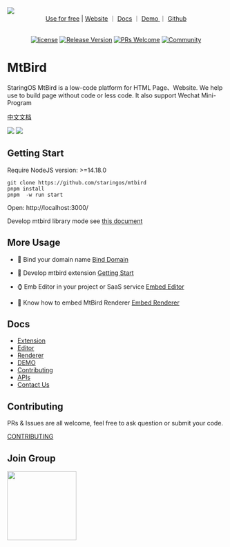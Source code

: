 <img src="./packages/mtbird-storybook/src/assets/images/logo-banner-en.png" />

<div align="center">
  <a href="https://mtbird.staringos.com?f=mbrm">Use for free</a> | <a href="https://staringos.com?f=mbrm">Website</a> ｜ <a href="https://docs.staringos.com?f=mbrm">Docs</a> ｜ <a href="/story/demos-编辑器--form-page">
    Demo
  </a>｜ <a href="https://github.com/staringos">Github</a>
</div>
<br />
<div align="center">

[![license](https://img.shields.io/badge/license-MIT-brightgreen.svg?style=flat)](https://github.com/staringos/mtbird)
[![Release Version](https://img.shields.io/badge/release-0.0.1-green.svg)](https://github.com/staringos/mtbird/releases)
[![PRs Welcome](https://img.shields.io/badge/PRs-welcome-brightgreen.svg)](https://github.com/staringos/mtbird/pulls)
[![Community](https://img.shields.io/discord/733027681184251937.svg?style=flat&label=Join%20Community&color=7289DA)](https://discord.gg/7V5vnHW2)

</div>

# MtBird

StaringOS MtBird is a low-code platform for HTML Page、Website. We help use to build page without code or less code. It also support Wechat Mini-Program

[中文文档](./README-CN.md)

<img src="https://mtbird-cdn.staringos.com/product/movies/example-mini-2.gif" />

<img src="./packages/mtbird-storybook/src/assets/images/advance-en.png" />

<p></p>

## Getting Start

Require NodeJS version: >=14.18.0

```shell
git clone https://github.com/staringos/mtbird
pnpm install
pnpm  -w run start
```

Open: http://localhost:3000/

Develop mtbird library mode see [this document](https://github.com/staringos/mtbird/tree/master/packages/mtbird-example)

## More Usage

- 📃 Bind your domain name [Bind Domain](https://docs.staringos.com/?path=/docs/%E7%BC%96%E8%BE%91%E5%99%A8-%E7%BB%91%E5%AE%9A%E5%9F%9F%E5%90%8D--page)

- 🌟 Develop mtbird extension [Getting Start](https://docs.staringos.com/?path=/docs/%E6%8B%93%E5%B1%95-%E4%BB%8B%E7%BB%8D--page)

- ⌚️ Emb Editor in your project or SaaS service [Embed Editor](https://docs.staringos.com/?path=/docs/%E7%BC%96%E8%BE%91%E5%99%A8-%E5%B5%8C%E5%85%A5%E7%BC%96%E8%BE%91%E5%99%A8--page)

- 🌺 Know how to embed MtBird Renderer [Embed Renderer](https://docs.staringos.com/?path=/docs/%E6%B8%B2%E6%9F%93%E5%99%A8-%E5%B5%8C%E5%85%A5%E6%B8%B2%E6%9F%93%E5%99%A8--page)

## Docs

- [Extension](https://docs.staringos.com/?path=/docs/%E6%8B%93%E5%B1%95-%E4%BB%8B%E7%BB%8D--page)
- [Editor](https://docs.staringos.com/?path=/docs/%E7%BC%96%E8%BE%91%E5%99%A8-%E4%BB%8B%E7%BB%8D--page)
- [Renderer](https://docs.staringos.com/?path=/docs/%E6%B8%B2%E6%9F%93%E5%99%A8-%E4%BB%8B%E7%BB%8D--page)
- [DEMO](https://docs.staringos.com/?path=/docs/demos-%E7%BC%96%E8%BE%91%E5%99%A8--form-page)
- [Contributing](https://docs.staringos.com/?path=/docs/demos-%E7%BC%96%E8%BE%91%E5%99%A8--form-page)
- [APIs](https://docs.staringos.com/?path=/docs/apis-%E6%95%B0%E6%8D%AE%E7%BB%93%E6%9E%84-%E7%BB%84%E4%BB%B6--page)
- [Contact Us](https://docs.staringos.com/?path=/docs/%E6%9C%8D%E5%8A%A1-%E8%81%94%E7%B3%BB%E6%88%91%E4%BB%AC--page)

## Contributing

PRs & Issues are all welcome, feel free to ask question or submit your code.

[CONTRIBUTING](./CONTRIBUTING.md)

## Join Group

<img src="https://github.com/staringos/staringai-mini-program/raw/master/images/ew-qrcode.jpg" width="160px" />
